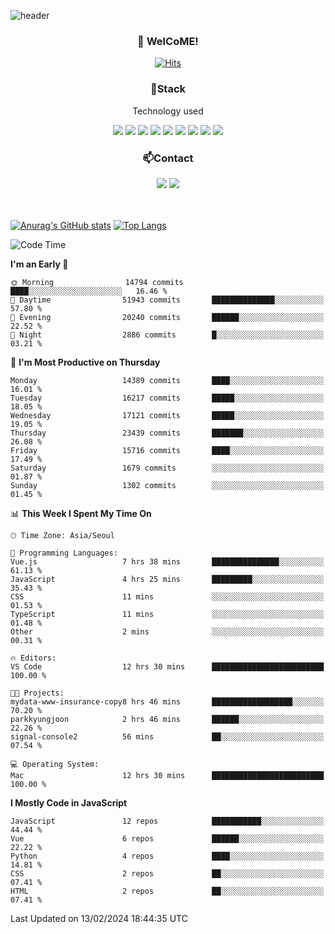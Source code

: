 ![header](https://capsule-render.vercel.app/api?type=waving&color=gradient&height=200&text=Kyungjoon&fontAlign=70&fontAlignY=40&animation=twinkling)

<h3 align="center">👋 WelCoME!</h3>

<div align=center>
  
[![Hits](https://hits.seeyoufarm.com/api/count/incr/badge.svg?url=https%3A%2F%2Fgithub.com%2Fuvula6921&count_bg=%2322BAC9&title_bg=%23827F7F&icon=iconify.svg&icon_color=%2325A27F&title=visits&edge_flat=false)](https://hits.seeyoufarm.com)
  
</div>
<h3 align="center">📌Stack</h3>
<p align="center">Technology used</p>
<div align="center"><img src="https://img.shields.io/badge/HTML5-E34F26?style=flat-square&logo=HTML5&logoColor=white"></img> <img src="https://img.shields.io/badge/CSS3-0A84FF?style=flat-square&logo=CSS3&logoColor=white"></img> <img src="https://img.shields.io/badge/JavaScript-FFCD11?style=flat-square&logo=JavaScript&logoColor=white"></img> <img src="https://img.shields.io/badge/React-00BCF6?style=flat-square&logo=React&logoColor=white"></img> <img src="https://img.shields.io/badge/jQuery-3655FF?style=flat-square&logo=jQuery&logoColor=white"></img> <img src="https://img.shields.io/badge/Ruby-E0115F?style=flat-square&logo=Ruby&logoColor=white"></img> <img src="https://img.shields.io/badge/Python-4B8BBE?style=flat-square&logo=Python&logoColor=white"></img> <img src="https://img.shields.io/badge/Vue-4FC08D?style=flat-square&logo=Vue.js&logoColor=white"></img> <img src="https://img.shields.io/badge/Nuxt-00DC82?style=flat-square&logo=Nuxt.js&logoColor=white"></img></div>

<h3 align="center">📫Contact</h3>
<div align="center"><a href="https://velog.io/@uvula6921/"><img src="https://img.shields.io/badge/Blog-20c997?style=flat-square&logo=V&logoColor=white"/></a> <a href="pkj6921@gmail.com"><img src="https://img.shields.io/badge/Gmail-EA4335?style=flat-square&logo=Gmail&logoColor=white"/></a></div>
<br>
<br>

[![Anurag's GitHub stats](https://github-readme-stats.vercel.app/api?username=uvula6921&hide=stars,issues&show_icons=true&count_private=true&theme=tokyonight)](https://github.com/anuraghazra/github-readme-stats)
[![Top Langs](https://github-readme-stats.vercel.app/api/top-langs/?username=uvula6921&hide=css,jupyter%20notebook,html&exclude_repo=uvula6921,uvula6921.github.io&layout=compact&langs_count=8)](https://github.com/anuraghazra/github-readme-stats)

<!--START_SECTION:waka-->
![Code Time](http://img.shields.io/badge/Code%20Time-2%2C076%20hrs%2020%20mins-blue)

**I'm an Early 🐤** 

```text
🌞 Morning                14794 commits       ████░░░░░░░░░░░░░░░░░░░░░   16.46 % 
🌆 Daytime                51943 commits       ██████████████░░░░░░░░░░░   57.80 % 
🌃 Evening                20240 commits       ██████░░░░░░░░░░░░░░░░░░░   22.52 % 
🌙 Night                  2886 commits        █░░░░░░░░░░░░░░░░░░░░░░░░   03.21 % 
```
📅 **I'm Most Productive on Thursday** 

```text
Monday                   14389 commits       ████░░░░░░░░░░░░░░░░░░░░░   16.01 % 
Tuesday                  16217 commits       █████░░░░░░░░░░░░░░░░░░░░   18.05 % 
Wednesday                17121 commits       █████░░░░░░░░░░░░░░░░░░░░   19.05 % 
Thursday                 23439 commits       ███████░░░░░░░░░░░░░░░░░░   26.08 % 
Friday                   15716 commits       ████░░░░░░░░░░░░░░░░░░░░░   17.49 % 
Saturday                 1679 commits        ░░░░░░░░░░░░░░░░░░░░░░░░░   01.87 % 
Sunday                   1302 commits        ░░░░░░░░░░░░░░░░░░░░░░░░░   01.45 % 
```


📊 **This Week I Spent My Time On** 

```text
🕑︎ Time Zone: Asia/Seoul

💬 Programming Languages: 
Vue.js                   7 hrs 38 mins       ███████████████░░░░░░░░░░   61.13 % 
JavaScript               4 hrs 25 mins       █████████░░░░░░░░░░░░░░░░   35.43 % 
CSS                      11 mins             ░░░░░░░░░░░░░░░░░░░░░░░░░   01.53 % 
TypeScript               11 mins             ░░░░░░░░░░░░░░░░░░░░░░░░░   01.48 % 
Other                    2 mins              ░░░░░░░░░░░░░░░░░░░░░░░░░   00.31 % 

🔥 Editors: 
VS Code                  12 hrs 30 mins      █████████████████████████   100.00 % 

🐱‍💻 Projects: 
mydata-www-insurance-copy8 hrs 46 mins       ██████████████████░░░░░░░   70.20 % 
parkkyungjoon            2 hrs 46 mins       ██████░░░░░░░░░░░░░░░░░░░   22.26 % 
signal-console2          56 mins             ██░░░░░░░░░░░░░░░░░░░░░░░   07.54 % 

💻 Operating System: 
Mac                      12 hrs 30 mins      █████████████████████████   100.00 % 
```

**I Mostly Code in JavaScript** 

```text
JavaScript               12 repos            ███████████░░░░░░░░░░░░░░   44.44 % 
Vue                      6 repos             ██████░░░░░░░░░░░░░░░░░░░   22.22 % 
Python                   4 repos             ████░░░░░░░░░░░░░░░░░░░░░   14.81 % 
CSS                      2 repos             ██░░░░░░░░░░░░░░░░░░░░░░░   07.41 % 
HTML                     2 repos             ██░░░░░░░░░░░░░░░░░░░░░░░   07.41 % 
```




 Last Updated on 13/02/2024 18:44:35 UTC
<!--END_SECTION:waka-->
